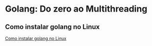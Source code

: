 # Golang: Do zero ao Multithreading

## Como instalar golang no Linux

[Como instalar golang no Linux](https://dev.to/williamkoller/como-instalar-golang-no-linux-ubuntu-20043-lts-k1f)